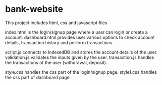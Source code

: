 # bank-website
This project includes html, css and javascript files 

index.html is the login/signup page where a user can login or create a account.
dashboard.html provides user various options to check account details, transaction history and perform transactions.

script.js connects to IndexedDB and stores the account details of the user.
validation.js validates the inputs given by the user.
transaction.js handles the transactions of the user (withdrawal, deposit). 

style.css handles the css part of the login/signup page.
style1.css handles the css part of dashboard page. 
